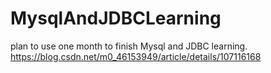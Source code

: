 # MysqlAndJDBCLearning
plan to use one month to finish Mysql and JDBC learning.
https://blog.csdn.net/m0_46153949/article/details/107116168
